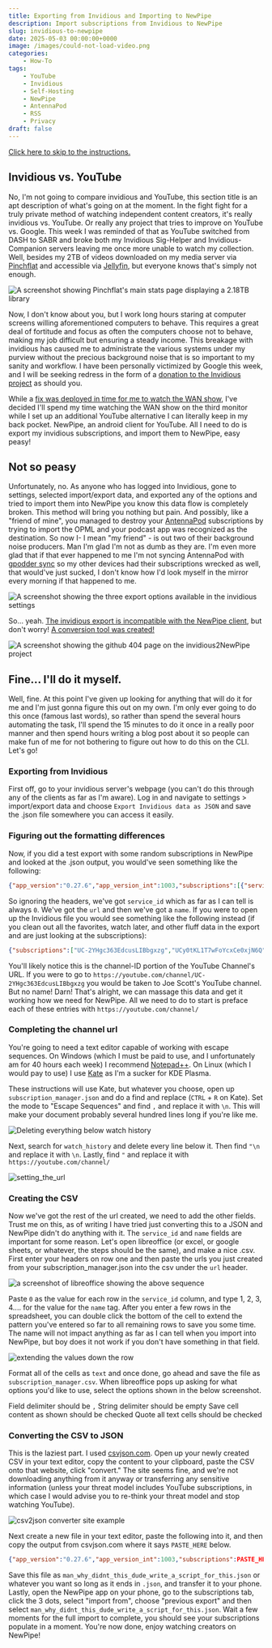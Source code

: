 ```yaml
---
title: Exporting from Invidious and Importing to NewPipe
description: Import subscriptions from Invidious to NewPipe
slug: invidious-to-newpipe
date: 2025-05-03 00:00:00+0000
image: /images/could-not-load-video.png
categories:
    - How-To
tags:
    - YouTube
    - Invidious
    - Self-Hosting
    - NewPipe
    - AntennaPod
    - RSS
    - Privacy
draft: false
---
```


[Click here to skip to the instructions.](#exporting-from-invidious)

## Invidious vs. YouTube

No, I'm not going to compare invidious and YouTube, this section title is an apt description of what's going on at the moment. In the fight fight for a truly private method of watching independent content creators, it's really invidious vs. YouTube. Or really any project that tries to improve on YouTube vs. Google. This week I was reminded of that as YouTube switched from DASH to SABR and broke both my Invidious Sig-Helper and Invidious-Companion servers leaving me once more unable to watch my collection. Well, besides my 2TB of videos downloaded on my media server via [Pinchflat](https://github.com/kieraneglin/pinchflat) and accessible via [Jellyfin](https://jellyfin.org/), but everyone knows that's simply not enough.

![A screenshot showing Pinchflat's main stats page displaying a 2.18TB library](/images/pinchflat_stats.png)

Now, I don't know about you, but I work long hours staring at computer screens willing aforementioned computers to behave. This requires a great deal of fortitude and focus as often the computers choose not to behave, making my job difficult but ensuring a steady income. This breakage with invidious has caused me to administrate the various systems under my purview without the precious background noise that is so important to my sanity and workflow. I have been personally victimized by Google this week, and I will be seeking redress in the form of a [donation to the Invidious project](https://invidious.io/donate/) as should you.

While a [fix was deployed in time for me to watch the WAN show](https://github.com/iv-org/invidious/issues/4251#issuecomment-2847807862), I've decided I'll spend my time watching the WAN show on the third monitor while I set up an additional YouTube alternative I can literally keep in my back pocket. NewPipe, an android client for YouTube. All I need to do is export my invidious subscriptions, and import them to NewPipe, easy peasy!

## Not so peasy

Unfortunately, no. As anyone who has logged into Invidious, gone to settings, selected import/export data, and exported any of the options and tried to import them into NewPipe you know this data flow is completely broken. This method will bring you nothing but pain. And possibly, like a "friend of mine", you managed to destroy your [AntennaPod](https://antennapod.org/) subscriptions by trying to import the OPML and your podcast app was recognized as the destination. So now I- I mean "my friend" - is out two of their background noise producers. Man I'm glad I'm not as dumb as they are. I'm even more glad that if that ever happened to me I'm not syncing AntennaPod with [gpodder sync](https://apps.nextcloud.com/apps/gpoddersync) so my other devices had their subscriptions wrecked as well, that would've just sucked, I don't know how I'd look myself in the mirror every morning if that happened to me.

![A screenshot showing the three export options available in the invidious settings](/images/invidious-export-options.png)

So... yeah. [The invidious export is incompatible with the NewPipe client](https://github.com/iv-org/invidious/issues/2991), but don't worry! [A conversion tool was created!](https://github.com/wheresalice/invidious2newpipe)

![A screenshot showing the github 404 page on the invidious2NewPipe project](/images/invidious2newpipe.png)

## Fine... I'll do it myself.

Well, fine. At this point I've given up looking for anything that will do it for me and I'm just gonna figure this out on my own. I'm only ever going to do this once (famous last words), so rather than spend the several hours automating the task, I'll spend the 15 minutes to do it once in a really poor manner and then spend hours writing a blog post about it so people can make fun of me for not bothering to figure out how to do this on the CLI. Let's go!

### Exporting from Invidious
First off, go to your invidious server's webpage (you can't do this through any of the clients as far as I'm aware). Log in and navigate to settings > import/export data and choose `Export Invidious data as JSON` and save the .json file somewhere you can access it easily.

### Figuring out the formatting differences

Now, if you did a test export with some random subscriptions in NewPipe and looked at the .json output, you would've seen something like the following:

```json
{"app_version":"0.27.6","app_version_int":1003,"subscriptions":[{"service_id":"0","url":"https://www.YouTube.com/channel/UC-2YHgc363EdcusLIBbgxzg","name":"Joe Scott"}]
```

So ignoring the headers, we've got `service_id` which as far as I can tell is always `0`. We've got the `url` and then we've got a `name`.  If you were to open up the Invidious file you would see something like the following instead (if you clean out all the favorites, watch later, and other fluff data in the export and are just looking at the subscriptions):

```json
{"subscriptions":["UC-2YHgc363EdcusLIBbgxzg","UCy0tKL1T7wFoYcxCe0xjN6Q","UC-nDNn0pKEyOGH5d0_ttqSA","UC0vBXGSyV14uvJ4hECDOl0Q","UC-SrCCzkGq0wmSAuRs7EBFg","UC-FHoOa_jNSZy3IFctMEq2w","UC-1TUi3OPc2jSVWLNM2ARwg","UC-nPM1_kSZf91ZGkcgy_95Q","UC06E4Y_-ybJgBUMtXx8uNNw"]}
```

You'll likely notice this is the channel-ID portion of the YouTube Channel's URL. If you were to go to `https://youtube.com/channel/UC-2YHgc363EdcusLIBbgxzg` you would be taken to Joe Scott's YouTube channel. But no name! Darn! That's alright, we can massage this data and get it working how we need for NewPipe. All we need to do to start is preface each of these entries with `https://youtube.com/channel/`

### Completing the channel url
You're going to need a text editor capable of working with escape sequences. On Windows (which I must be paid to use, and I unfortunately am for 40 hours each week) I recommend [Notepad++](https://notepad-plus-plus.org/). On Linux (which I would pay to use) I use [Kate](https://kate-editor.org/) as I'm a sucker for KDE Plasma.

These instructions will use Kate, but whatever you choose, open up `subscription_manager.json` and do a find and replace (`CTRL` + `R` on Kate). Set the mode to "Escape Sequences" and find `,` and replace it with `\n`. This will make your document probably several hundred lines long if you're like me.

![Deleting everything below watch history](/images/delete_below_watch.png)

Next, search for `watch_history` and delete every line below it. Then find `"\n` and replace it with `\n`. Lastly, find `"` and replace it with `https://youtube.com/channel/`

![setting_the_url](/images/setting_the_url.png)

### Creating the CSV

Now we've got the rest of the url created, we need to add the other fields. Trust me on this, as of writing I have tried just converting this to a JSON and NewPipe didn't do anything with it. The `service_id` and `name` fields are important for some reason. Let's open libreoffice (or excel, or google sheets, or whatever, the steps should be the same), and make a nice .csv. First enter your headers on row one and then paste the urls you just created from your subscription_manager.json into the csv under the `url` header.

![a screenshot of libreoffice showing the above sequence](/images/url_pasted.png)

Paste `0` as the value for each row in the `service_id` column, and type 1, 2, 3, 4.... for the value for the `name` tag. After you enter a few rows in the spreadsheet, you can double click the bottom of the cell to extend the pattern you've entered so far to all remaining rows to save you some time. The name will not impact anything as far as I can tell when you import into NewPipe, but boy does it not work if you don't have something in that field.

![extending the values down the row](/images/extend_libreoffice.png)

Format all of the cells as `text` and once done, go ahead and save the file as `subscription_manager.csv`. When libreoffice pops up asking for what options you'd like to use, select the options shown in the below screenshot. 

Field delimiter should be `,`
String delimiter should be empty
Save cell content as shown should be checked
Quote all text cells should be checked

### Converting the CSV to JSON

This is the laziest part. I used [csvjson.com](https://csvjson.com/csv2json). Open up your newly created CSV in your text editor, copy the content to your clipboard, paste the CSV onto that website, click "convert." The site seems fine, and we're not downloading anything from it anyway or transferring any sensitive information (unless your threat model includes YouTube subscriptions, in which case I would advise you to re-think your threat model and stop watching YouTube).

![csv2json converter site example](/images/csv2json)

Next create a new file in your text editor, paste the following into it, and then copy the output from csvjson.com where it says `PASTE_HERE` below.

```json
{"app_version":"0.27.6","app_version_int":1003,"subscriptions":PASTE_HERE}
```

Save this file as `man_why_didnt_this_dude_write_a_script_for_this.json` or whatever you want so long as it ends in `.json`, and transfer it to your phone. Lastly, open the NewPipe app on your phone, go to the subscriptions tab, click the 3 dots, select "import from", choose "previous export" and then select `man_why_didnt_this_dude_write_a_script_for_this.json`. Wait a few moments for the full import to complete, you should see your subscriptions populate in a moment. You're now done, enjoy watching creators on NewPipe!